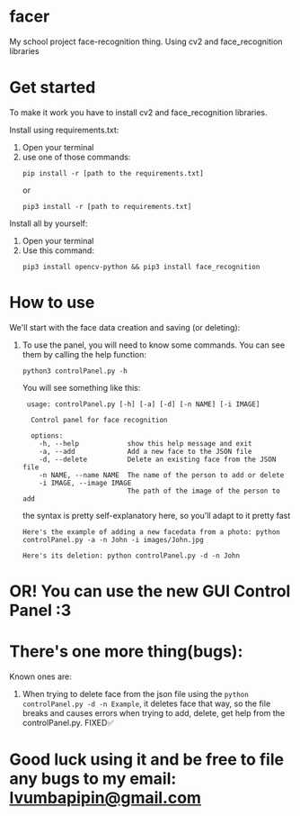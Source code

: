 # facer
My school project face-recognition thing. Using cv2 and face_recognition libraries

# Get started
To make it work you have to install cv2 and face_recognition libraries.

Install using requirements.txt:
   1. Open your terminal
   2. use one of those commands:
      ```
      pip install -r [path to the requirements.txt]
      ```
      or
      ```
      pip3 install -r [path to requirements.txt]
      ```

Install all by yourself:
  1. Open your terminal
  2. Use this command:
     ```
     pip3 install opencv-python && pip3 install face_recognition
     ```

# How to use

We'll start with the face data creation and saving (or deleting):
  1. To use the panel, you will need to know some commands. You can see them by calling the help function:
     ```
     python3 controlPanel.py -h
      ```
     You will see something like this:
      ```
       usage: controlPanel.py [-h] [-a] [-d] [-n NAME] [-i IMAGE]

        Control panel for face recognition
        
        options:
          -h, --help            show this help message and exit
          -a, --add             Add a new face to the JSON file
          -d, --delete          Delete an existing face from the JSON file
          -n NAME, --name NAME  The name of the person to add or delete
          -i IMAGE, --image IMAGE
                                The path of the image of the person to add
      ```

     the syntax is pretty self-explanatory here, so you'll adapt to it pretty fast
      ```
     Here's the example of adding a new facedata from a photo: python controlPanel.py -a -n John -i images/John.jpg
      ```
      
     ```
     Here's its deletion: python controlPanel.py -d -n John
     ```
# OR! You can use the new GUI Control Panel :3
# There's one more thing(bugs):
Known ones are:
   1. When trying to delete face from the json file using the ``` python controlPanel.py -d -n Example ```, it deletes face that way, so the file breaks and causes errors when trying to add, delete, get help from the controlPanel.py. FIXED✅

# Good luck using it and be free to file any bugs to my email: lvumbapipin@gmail.com
